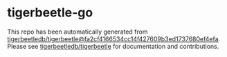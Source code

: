 # tigerbeetle-go
This repo has been automatically generated from [tigerbeetledb/tigerbeetle@fa2cf4166534cc14f427609b3ed1737680ef4efa](https://github.com/tigerbeetledb/tigerbeetle/commit/fa2cf4166534cc14f427609b3ed1737680ef4efa). Please see [tigerbeetledb/tigerbeetle](https://github.com/tigerbeetledb/tigerbeetle) for documentation and contributions.

